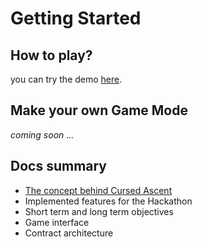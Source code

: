 # Getting Started

## How to play?

you can try the demo [here](https://cursed-ascent.vercel.app/library).

## Make your own Game Mode

_coming soon ..._

## Docs summary

- [The concept behind Cursed Ascent](concept.md)
- Implemented features for the Hackathon
- Short term and long term objectives
- Game interface
- Contract architecture
